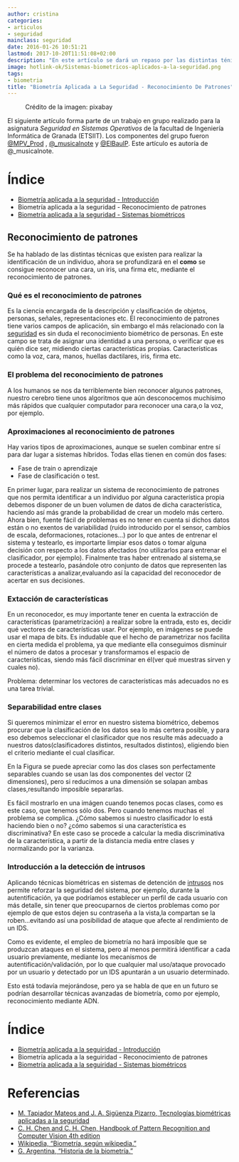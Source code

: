 ```yaml
---
author: cristina
categories:
- articulos
- seguridad
mainclass: seguridad
date: 2016-01-26 10:51:21
lastmod: 2017-10-20T11:51:08+02:00
description: "En este artículo se dará un repaso por las distintas ténicas  existentes de reconocimiento de patrones y cómo pueden usarse sobre datos biométricos."
image: hotlink-ok/Sistemas-biometricos-aplicados-a-la-seguridad.png
tags:
- biometria
title: "Biometría Aplicada a La Seguridad - Reconocimiento De Patrones"
---
```


<figure>
    <a href="/img/hotlink-ok/Sistemas-biometricos-aplicados-a-la-seguridad.png"><amp-img sizes="(min-width: 640px) 640px, 100vw" on="tap:lightbox1" role="button" tabindex="0" layout="responsive" src="/img/hotlink-ok/Sistemas-biometricos-aplicados-a-la-seguridad.png" title="Biometría Aplicada a La Seguridad - Reconocimiento De Patrones" alt="Biometría Aplicada a La Seguridad - Reconocimiento De Patrones" width="640px" height="405px" /></a>
    <span class="image-credit">Crédito de la imagen: pixabay<a href="https://pixabay.com/en/biometrics-eye-security-154660/"></a></span><br />
</figure>

El siguiente artículo forma parte de un trabajo en grupo realizado para la asignatura _Seguridad en Sistemas Operativos_ de la facultad de Ingeniería Informática de Granada (ETSIIT). Los componentes del grupo fueron [@MPV_Prod](http://twitter.com/MPV_Prod) , [@_musicalnote](http://twitter.com/_musicalnote) y [@ElBaulP](http://twitter.com/elbaulp). Este artículo es autoría de @_musicalnote.

# Índice

- [Biometría aplicada a la seguridad - Introducción](/biometria-seguridad-introduccion "Biometría aplicada a la seguiridad - Introducción")
- Biometría aplicada a la seguridad - Reconocimiento de patrones
- [Biometría aplicada a la seguridad - Sistemas biométricos](/sistemas-biometricos "Biometría aplicada a la seguiridad - Sistemas biométricos")

<!--more--><!--ad-->

Reconocimiento de patrones
--------------------------

Se ha hablado de las distintas técnicas que existen para realizar la identificación de un individuo, ahora se profundizará en el **como** se consigue reconocer una cara, un iris, una firma etc, mediante el reconocimiento de patrones.

### Qué es el reconocimiento de patrones

Es la ciencia encargada de la descripción y clasificación de objetos, personas, señales, representaciones etc. El reconocimiento de patrones tiene varios campos de aplicación, sin embargo el más relacionado con la [seguridad](/security-now/ "Artículos de seguridad") es sin duda el reconocimiento biométrico de personas. En este campo se trata de asignar una identidad a una persona, o verificar que es quién dice ser, midiendo ciertas características propias.  Características como la voz, cara, manos, huellas dactilares, iris, firma etc.

### El problema del reconocimiento de patrones

A los humanos se nos da terriblemente bien reconocer algunos patrones, nuestro cerebro tiene unos algoritmos que aún desconocemos muchísimo más rápidos que cualquier computador para reconocer una cara,o la voz, por ejemplo.

### Aproximaciones al reconocimiento de patrones

Hay varios tipos de aproximaciones, aunque se suelen combinar entre sí para dar lugar a sistemas híbridos. Todas ellas tienen en común dos fases:

- Fase de train o aprendizaje
- Fase de clasificación o test.

En primer lugar, para realizar un sistema de reconocimiento de patrones que nos permita identificar a un individuo por alguna característica propia debemos disponer de un buen volumen de datos de dicha característica, haciendo así más grande la probabilidad de crear un modelo más certero. Ahora bien, fuente fácil de problemas es no tener en cuenta si dichos datos están o no exentos de variabilidad (ruido introducido por el sensor, cambios de escala, deformaciones, rotaciones…) por lo que antes de entrenar el sistema y testearlo, es importarte limpiar esos datos o tomar alguna decisión con respecto a los datos afectados (no utilizarlos para entrenar el clasificador, por ejemplo). Finalmente tras haber entrenado al sistema,se procede a testearlo, pasándole otro conjunto de datos que representen las características a analizar,evaluando así la capacidad del reconocedor de acertar en sus decisiones.

### Extacción de características

En un reconocedor, es muy importante tener en cuenta la extracción de características (parametrización) a realizar sobre la entrada, esto es, decidir qué vectores de características usar. Por ejemplo, en imágenes se puede usar el mapa de bits. Es indudable que el hecho de parametrizar nos facilita en cierta medida el problema, ya que mediante ella conseguimos disminuir el número de datos a procesar y transformamos el espacio de características, siendo más fácil discriminar en él(ver qué muestras sirven y cuales no).

Problema: determinar los vectores de características más adecuados no es una tarea trivial.

### Separabilidad entre clases

Si queremos minimizar el error en nuestro sistema biométrico, debemos procurar que la clasificación de los datos sea lo más certera posible, y para eso debemos seleccionar el clasificador que nos resulte más adecuado a nuestros datos(clasificadores distintos, resultados distintos), eligiendo bien el criterio mediante el cual clasificar.

En la Figura se puede apreciar como las dos clases son perfectamente separables cuando se usan las dos componentes del vector (2 dimensiones), pero si reducimos a una dimensión se solapan ambas clases,resultando imposible separarlas.

<figure>
    <a href="/img/separability.png"><amp-img sizes="(min-width: 320px) 320px, 100vw" on="tap:lightbox1" role="button" tabindex="0" layout="responsive" src="/img/separability.png" title="Separabilidad de dos clases con vectores bidimensionales" alt="Separabilidad de dos clases con vectores bidimensionales" width="320px" height="316px" /></a>
</figure>

Es fácil mostrarlo en una imágen cuando tenemos pocas clases, como es este caso, que tenemos sólo dos. Pero cuando tenemos muchas el problema se complica. ¿Cómo sabemos si nuestro clasificador lo está haciendo bien o no? ¿cómo sabemos si una característica es discriminativa? En este caso se procede a calcular la media discriminativa de la característica, a partir de la distancia media entre clases y normalizando por la varianza.

### Introducción a la detección de intrusos

Aplicando técnicas biométricas en sistemas de detención de [intrusos](/6-formas-usadas-por-los-cibercriminales-para-robar-o-vulnerar-credenciales-de-login/ "6 formas usadas por los cibercriminales para robar o vulnerar credenciales de login") nos permite reforzar la seguridad del sistema, por ejemplo, durante la autentificación, ya que podríamos establecer un perfil de cada usuario con más detalle, sin tener que preocuparnos de ciertos problemas como por ejemplo de que estos dejen su contraseña a la vista,la compartan se la roben…evitando así una posibilidad de ataque que afecte al rendimiento de un IDS.

Como es evidente, el empleo de biometría no hará imposible que se produzcan ataques en el sistema, pero al menos permitirá identificar a cada usuario previamente, mediante los mecanismos de autentificación/validación, por lo que cualquier mal uso/ataque provocado por un usuario y detectado por un IDS apuntarán a un usuario determinado.

Esto está todavía mejorándose, pero ya se habla de que en un futuro se podrían desarrollar técnicas avanzadas de biometría, como por ejemplo, reconocimiento mediante ADN.

# Índice

- [Biometría aplicada a la seguiridad - Introducción](/biometria-seguridad-introduccion "Biometría aplicada a la seguiridad - Introducción")
- Biometría aplicada a la seguiridad - Reconocimiento de patrones
- [Biometría aplicada a la seguiridad - Sistemas biométricos](/sistemas-biometricos "Biometría aplicada a la seguiridad - Sistemas biométricos")

# Referencias

- [M. Tapiador Mateos and J. A. Sigüenza Pizarro, Tecnologías biométricas aplicadas a la
seguridad](http://www.amazon.es/gp/product/8478976361/ref=as_li_ss_tl?ie=UTF8&camp;=3626&creative;=24822&creativeASIN;=8478976361&linkCode;=as2&tag;=bmacoc-21 "M. Tapiador Mateos and J. A. Sigüenza Pizarro, Tecnologías biométricas aplicadas a la seguridad")
- [C. H. Chen and C. H. Chen, Handbook of Pattern Recognition and Computer Vision 4th edition](http://www.amazon.es/gp/product/9814656526/ref=as_li_ss_tl?ie=UTF8&camp;=3626&creative;=24822&creativeASIN;=9814656526&linkCode;=as2&tag;=bmab-21 "C. H. Chen and C. H. Chen, Handbook of Pattern Recognition and Computer Vision 4th edition")
- [Wikipedia, “Biometría, según wikipedia.”](https://es.wikipedia.org/wiki/Biometr%C3%ADa "Wikipedia, “Biometría, según wikipedia.”")
- [G. Argentina, “Historia de la biometría.”](http://www.biometria.gov.ar/acerca-de-la-biometria/historia-de-la-biometria.aspx "G. Argentina, “Historia de la biometría.”")

